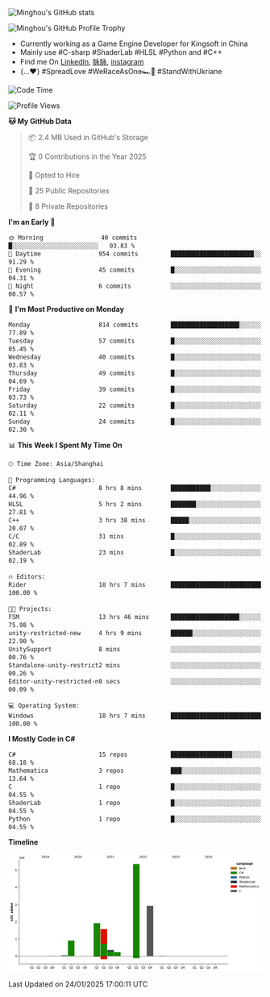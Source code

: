 ![Minghou's GitHub stats](https://github-readme-stats.vercel.app/api?username=Minghou-Lei&include_all_commits=true&show_icons=true&theme=radical)

![Minghou's GitHub Profile Trophy](https://github-profile-trophy.vercel.app/?username=Minghou-Lei&theme=onedark)

- Currently working as a Game Engine Developer for Kingsoft in China
- Mainly use #C-sharp #ShaderLab #HLSL #Python and #C++
- Find me On [LinkedIn](https://www.linkedin.com/in/%E6%98%8E%E7%9A%93-%E6%9D%8E-597356105/), [脉脉](https://maimai.cn/contact/share/card?u=kgmsdwiqpe9a&_share_channel=copy_link), [instagram](https://www.instagram.com/mistletoer76/)
- {...♥️} #SpreadLove #WeRaceAsOne🏎🌈 #StandWithUkriane

<!-- ![Minghou's GitHub stats](https://github-readme-stats.vercel.app/api/top-langs/?username=Minghou-lei&layout=compact&theme=radical) -->

<!--START_SECTION:waka-->
![Code Time](http://img.shields.io/badge/Code%20Time-237%20hrs%2029%20mins-blue)

![Profile Views](http://img.shields.io/badge/Profile%20Views-0-blue)

**🐱 My GitHub Data** 

> 📦 2.4 MB Used in GitHub's Storage 
 > 
> 🏆 0 Contributions in the Year 2025
 > 
> 💼 Opted to Hire
 > 
> 📜 25 Public Repositories 
 > 
> 🔑 8 Private Repositories 
 > 
**I'm an Early 🐤** 

```text
🌞 Morning                40 commits          █░░░░░░░░░░░░░░░░░░░░░░░░   03.83 % 
🌆 Daytime                954 commits         ███████████████████████░░   91.29 % 
🌃 Evening                45 commits          █░░░░░░░░░░░░░░░░░░░░░░░░   04.31 % 
🌙 Night                  6 commits           ░░░░░░░░░░░░░░░░░░░░░░░░░   00.57 % 
```
📅 **I'm Most Productive on Monday** 

```text
Monday                   814 commits         ███████████████████░░░░░░   77.89 % 
Tuesday                  57 commits          █░░░░░░░░░░░░░░░░░░░░░░░░   05.45 % 
Wednesday                40 commits          █░░░░░░░░░░░░░░░░░░░░░░░░   03.83 % 
Thursday                 49 commits          █░░░░░░░░░░░░░░░░░░░░░░░░   04.69 % 
Friday                   39 commits          █░░░░░░░░░░░░░░░░░░░░░░░░   03.73 % 
Saturday                 22 commits          █░░░░░░░░░░░░░░░░░░░░░░░░   02.11 % 
Sunday                   24 commits          █░░░░░░░░░░░░░░░░░░░░░░░░   02.30 % 
```


📊 **This Week I Spent My Time On** 

```text
🕑︎ Time Zone: Asia/Shanghai

💬 Programming Languages: 
C#                       8 hrs 8 mins        ███████████░░░░░░░░░░░░░░   44.96 % 
HLSL                     5 hrs 2 mins        ███████░░░░░░░░░░░░░░░░░░   27.81 % 
C++                      3 hrs 38 mins       █████░░░░░░░░░░░░░░░░░░░░   20.07 % 
C/C                      31 mins             █░░░░░░░░░░░░░░░░░░░░░░░░   02.89 % 
ShaderLab                23 mins             █░░░░░░░░░░░░░░░░░░░░░░░░   02.19 % 

🔥 Editors: 
Rider                    18 hrs 7 mins       █████████████████████████   100.00 % 

🐱‍💻 Projects: 
FSM                      13 hrs 46 mins      ███████████████████░░░░░░   75.98 % 
unity-restricted-new     4 hrs 9 mins        ██████░░░░░░░░░░░░░░░░░░░   22.90 % 
UnitySupport             8 mins              ░░░░░░░░░░░░░░░░░░░░░░░░░   00.76 % 
Standalone-unity-restrict2 mins              ░░░░░░░░░░░░░░░░░░░░░░░░░   00.26 % 
Editor-unity-restricted-n0 secs              ░░░░░░░░░░░░░░░░░░░░░░░░░   00.09 % 

💻 Operating System: 
Windows                  18 hrs 7 mins       █████████████████████████   100.00 % 
```

**I Mostly Code in C#** 

```text
C#                       15 repos            █████████████████░░░░░░░░   68.18 % 
Mathematica              3 repos             ███░░░░░░░░░░░░░░░░░░░░░░   13.64 % 
C                        1 repo              █░░░░░░░░░░░░░░░░░░░░░░░░   04.55 % 
ShaderLab                1 repo              █░░░░░░░░░░░░░░░░░░░░░░░░   04.55 % 
Python                   1 repo              █░░░░░░░░░░░░░░░░░░░░░░░░   04.55 % 
```



**Timeline**

![Lines of Code chart](https://raw.githubusercontent.com/Minghou-Lei/Minghou-Lei/main/assets/bar_graph.png)


 Last Updated on 24/01/2025 17:00:11 UTC
<!--END_SECTION:waka-->
